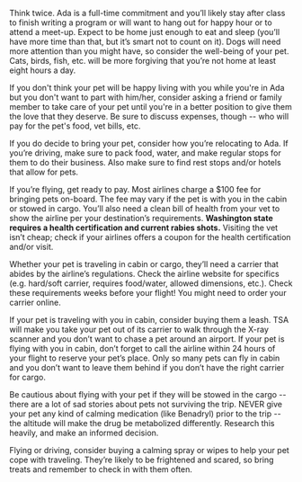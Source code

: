 Think twice. Ada is a full-time commitment and you’ll likely stay after class to finish writing a program or will want to hang out for happy hour or to attend a meet-up. Expect to be home just enough to eat and sleep (you’ll have more time than that, but it’s smart not to count on it). Dogs will need more attention than you might have, so consider the well-being of your pet. Cats, birds, fish, etc. will be more forgiving that you’re not home at least eight hours a day.

If you don't think your pet will be happy living with you while you're in Ada but you don't want to part with him/her, consider asking a friend or family member to take care of your pet until you're in a better position to give them the love that they deserve. Be sure to discuss expenses, though -- who will pay for the pet's food, vet bills, etc.

If you do decide to bring your pet, consider how you’re relocating to Ada. If you’re driving, make sure to pack food, water, and make regular stops for them to do their business. Also make sure to find rest stops and/or hotels that allow for pets.

If you’re flying, get ready to pay. Most airlines charge a $100 fee for bringing pets on-board. The fee may vary if the pet is with you in the cabin or stowed in cargo. You’ll also need a clean bill of health from your vet to show the airline per your destination’s requirements. __Washington state requires a health certification and current rabies shots.__ Visiting the vet isn’t cheap; check if your airlines offers a coupon for the health certification and/or visit.

Whether your pet is traveling in cabin or cargo, they’ll need a carrier that abides by the airline’s regulations. Check the airline website for specifics (e.g. hard/soft carrier, requires food/water, allowed dimensions, etc.). Check these requirements weeks before your flight! You might need to order your carrier online.

If your pet is traveling with you in cabin, consider buying them a leash. TSA will make you take your pet out of its carrier to walk through the X-ray scanner and you don’t want to chase a pet around an airport. If your pet is flying with you in cabin, don’t forget to call the airline within 24 hours of your flight to reserve your pet’s place. Only so many pets can fly in cabin and you don’t want to leave them behind if you don’t have the right carrier for cargo.

Be cautious about flying with your pet if they will be stowed in the cargo -- there are a lot of sad stories about pets not surviving the trip. NEVER give your pet any kind of calming medication (like Benadryl) prior to the trip -- the altitude will make the drug be metabolized differently. Research this heavily, and make an informed decision.

Flying or driving, consider buying a calming spray or wipes to help your pet cope with traveling. They’re likely to be frightened and scared, so bring treats and remember to check in with them often.

